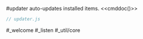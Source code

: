#updater auto-updates installed items.
<<cmddoc()>>

```js_removed:updater.js
// updater.js
```

#_welcome #_listen #_util/core